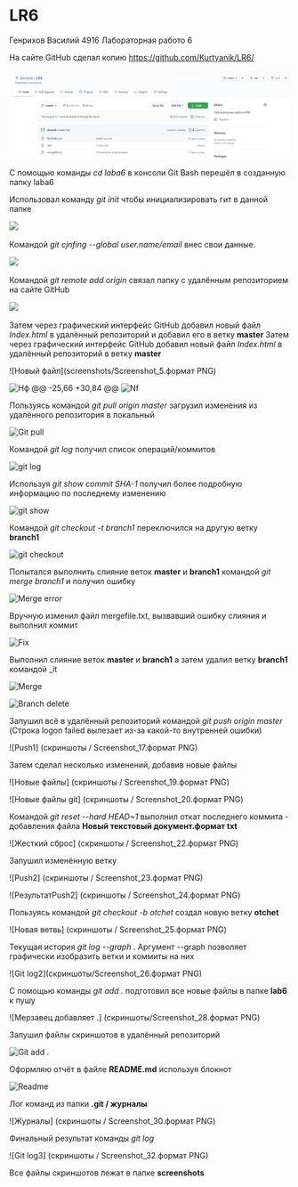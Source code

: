 # LR6
Генрихов Василий 4916 Лабораторная работо 6

На сайте GitHub сделал копию https://github.com/Kurtyanik/LR6/

![Копированный репозиторий](скрип/s1.png)

С помощью команды _cd laba6_ в консоли Git Bash перешёл в созданную папку laba6

Использовал команду _git init_ чтобы инициализировать гит в данной папке

![](скрип/s2.ong)

Командой _git cjnfing --global user.name/email_ внес свои данные.

![](скрип/s3.ong)

Командой _git remote add origin_ связал папку с удалённым репозиторием на сайте GitHub

![](скрип/s4.ong)

Затем через графический интерфейс GitHub добавил новый файл _Index.html_ в удалённый репозиторий и добавил его в ветку __master__
Затем через графический интерфейс GitHub добавил новый файл _Index.html_ в удалённый репозиторий в ветку __master__

![Новый файл](screenshots/Screenshot_5.формат PNG)

![Нф](screenshots/Screenshot_6.png)
@@ -25,66 +30,84 @@
![Nf](screenshots/Screenshot_8.png)

Пользуясь командой _git pull origin master_ загрузил изменения из удалённого репозитория в локальный

![Git pull](screenshots/Screenshot_9.png)

Командой _git log_ получил список операций/коммитов

![git log](screenshots/Screenshot_10.png)

Используя _git show *commit SHA-1*_ получил более подробную информацию по последнему изменению

![git show](screenshots/Screenshot_11.png)

Командой _git checkout -t branch1_ переключился на другую ветку **branch1**

![git checkout](screenshots/Screenshot_12.png)

Попытался выполнить слияние веток **master** и **branch1** командой _git merge branch1_ и получил ошибку

![Merge error](screenshots/Screenshot_13.png)

Вручную изменил файл mergefile.txt, вызвавший ошибку слияния и выполнил коммит

![Fix](screenshots/Screenshot_14.png)

Выполнил слияние веток **master** и **branch1** а затем удалил ветку **branch1** командой _it

![Merge](screenshots/Screenshot_15.png)

![Branch delete](screenshots/Screenshot_16.png)

Запушил всё в удалённый репозиторий командой _git push origin master_ (Строка logon failed вылезает из-за какой-то внутренней ошибки)

![Push1] (скриншоты / Screenshot_17.формат PNG)

Затем сделал несколько изменений, добавив новые файлы

![Новые файлы] (скриншоты / Screenshot_19.формат PNG)

![Новые файлы git] (скриншоты / Screenshot_20.формат PNG)

Командой _git reset --hard HEAD~1_ выполнил откат последнего коммита - добавления файла **Новый текстовый документ.формат txt**

![Жесткий сброс] (скриншоты / Screenshot_22.формат PNG)

Запушил изменённую ветку

![Push2] (скриншоты / Screenshot_23.формат PNG)

![РезультатPush2] (скриншоты / Screenshot_24.формат PNG)

Пользуясь командой _git checkout -b otchet_ создал новую ветку **otchet**

![Новая ветвь] (скриншоты / Screenshot_25.формат PNG)


Текущая история _git log --graph_ . Аргумент --graph позволяет графически изобразить ветки и коммиты на них

![Git log2](скриншоты/Screenshot_26.формат PNG)

С помощью команды _git add ._ подготовил все новые файлы в папке **lab6** к пушу

![Мерзавец добавляет .] (скриншоты/Screenshot_28.формат PNG)

Запушил файлы скриншотов в удалённый репозиторий

![Git add .](screenshots/Screenshot_29.png)

Оформляю отчёт в файле **README.md** используя блокнот

![Readme](screenshots/Screenshot_31.png)



Лог команд из папки **.git / журналы**

![Журналы] (скриншоты / Screenshot_30.формат PNG)

Финальный результат команды _git log_

![Git log3] (скриншоты / Screenshot_32.формат PNG)

Все файлы скриншотов лежат в папке **screenshots**
